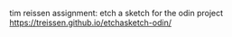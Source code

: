 tim reissen
assignment: etch a sketch for the odin project
https://treissen.github.io/etchasketch-odin/
